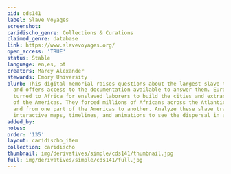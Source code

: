 ```yaml
---
pid: cds141
label: Slave Voyages
screenshot: 
caridischo_genre: Collections & Curations
claimed_genre: database
link: https://www.slavevoyages.org/
open_access: 'TRUE'
status: Stable
language: en,es, pt
creators: Marcy Alexander
stewards: Emory University
blurb: This digital memorial raises questions about the largest slave trades in history
  and offers access to the documentation available to answer them. European colonizers
  turned to Africa for enslaved laborers to build the cities and extract the resources
  of the Americas. They forced millions of Africans across the Atlantic to the Americas,
  and from one part of the Americas to another. Analyze these slave trades and view
  interactive maps, timelines, and animations to see the dispersal in action.
added_by: 
notes: 
order: '135'
layout: caridischo_item
collection: caridischo
thumbnail: img/derivatives/simple/cds141/thumbnail.jpg
full: img/derivatives/simple/cds141/full.jpg
---
```

